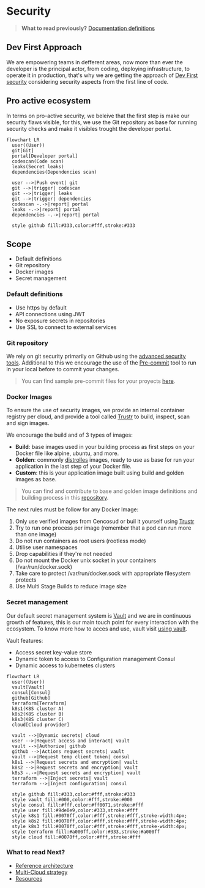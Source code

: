 # Security

> **What to read previously?** [Documentation definitions](documentation.md)

## Dev First Approach

We are empowering teams in defferent areas, now more than ever the developer is the principal actor, from coding, deploying infrastructure, to operate it in production, that's why we are getting the approach of [Dev First security](https://about.gitlab.com/topics/devsecops/what-is-developer-first-security/) considering security aspects from the first line of code.

## Pro active ecosystem

In terms on pro-active security, we beleive that the first step is make our security flaws visible, for this, we use the Git repository as base for running security checks and make it visibles trought the developer portal.

```kroki-mermaid
flowchart LR
  user((User))
  git[Git]
  portal[Developer portal]
  codescan(Code scan)
  leaks(Secret leaks)
  dependencies(Dependencies scan)

  user -->|Push event| git
  git -->|trigger| codescan
  git -->|trigger| leaks
  git -->|trigger| dependencies
  codescan -.->|report| portal
  leaks -.->|report| portal
  dependencies -.->|report| portal

  style github fill:#333,color:#fff,stroke:#333
```

## Scope

- Default definitions
- Git repository
- Docker images
- Secret management

### Default definitions

- Use https by default
- API connections using JWT
- No exposure secrets in repositories
- Use SSL to connect to external services

### Git repository

We rely on git security primarily on Github using the [advanced security tools](https://docs.github.com/en/enterprise-server@3.5/get-started/learning-about-github/about-github-advanced-security). Additional to this we encourage the use of the [Pre-commit](https://pre-commit.com) tool to run in your local before to commit your changes.

> You can find sample pre-commit files for your proyects [here](guides/pre-commit.md).

### Docker Images

To ensure the use of security images, we provide an internal container registry per cloud, and provide a tool called [Trustr](https://github.com/Cencosud-X/trustr) to build, inspect, scan and sign images.

We encourage the build and of 3 types of images:

- **Build**: base images used in your building process as first steps on your Docker file like alpine, ubuntu, and more.
- **Golden**: commonly [distrolles](https://github.com/GoogleContainerTools/distroless) images, ready to use as base for run your application in the last step of your Docker file.
- **Custom**: this is your application image built using build and golden images as base.

> You can find and contribute to base and golden image definitions and building process in this [repository](https://github.com/Cencosud-X/x-images).

The next rules must be follow for any Docker Image:

1. Only use verified images from Cencosud or buil it yourself using [Trustr](https://github.com/Cencosud-X/trustr)
2. Try to run one process per image (remember that a pod can run more than one image)
3. Do not run containers as root users (rootless mode)
4. Utilise user namespaces
5. Drop capabilities if they're not needed
6. Do not mount the Docker unix socket in your containers (/var/run/docker.sock)
7. Take care to protect /var/run/docker.sock with appropriate filesystem protects
8. Use Multi Stage Builds to reduce image size

### Secret management

Our default secret management system is [Vault](https://www.hashicorp.com/products/vault) and we are in continuous growth of features, this is our main touch point for every interaction with the ecosystem. To know more how to acces and use, vault visit [using vault](guides/vault.md).

Vault features:

- Access secret key-value store
- Dynamic token to access to Configuration management Consul
- Dynamic access to kubernetes clusters

```kroki-mermaid
flowchart LR
  user((User))
  vault[Vault]
  consul[Consul]
  github[Github]
  terraform[Terraform]
  k8s1(K8S cluster A)
  k8s2(K8S cluster B)
  k8s3(K8S cluster C)
  cloud[Cloud provider]

  vault -->|Dynamic secrets| cloud
  user -->|Request access and interact| vault
  vault -->|Authorize| github
  github -->|Actions request secrets| vault
  vault -->|Request temp client token| consul
  k8s1 -->|Request secrets and encryption| vault
  k8s2 -->|Request secrets and encryption| vault
  k8s3 -.->|Request secrets and encryption| vault
  terraform -->|Inject secrets| vault
  terraform -->|Inject configuration| consul

  style github fill:#333,color:#fff,stroke:#333
  style vault fill:#000,color:#fff,stroke:#000
  style consul fill:#fff,color:#ff0071,stroke:#fff
  style user fill:#9de0e9,color:#333,stroke:#fff
  style k8s1 fill:#0070ff,color:#fff,stroke:#fff,stroke-width:4px;
  style k8s2 fill:#0070ff,color:#fff,stroke:#fff,stroke-width:4px;
  style k8s3 fill:#0070ff,color:#fff,stroke:#fff,stroke-width:4px;
  style terraform fill:#a000ff,color:#333,stroke:#a000ff
  style cloud fill:#0070ff,color:#fff,stroke:#fff
```

### What to read Next?

- [Reference architecture](reference-architecture/index.md)
- [Multi-Cloud strategy](multi-cloud.md)
- [Resources](resources/index.md)
